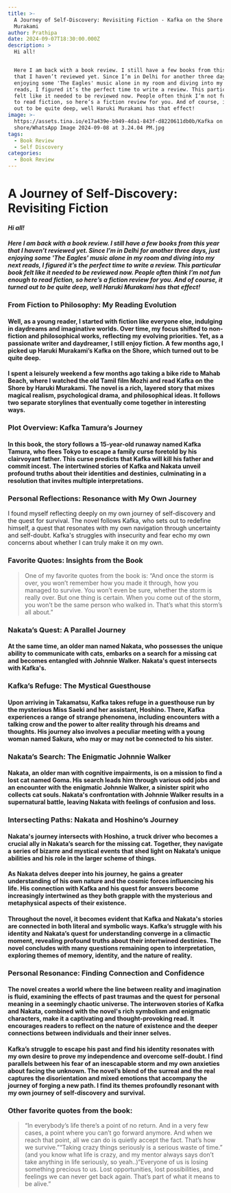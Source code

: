 ```yaml
---
title: >-
  A Journey of Self-Discovery: Revisiting Fiction - Kafka on the Shore by Haruki
  Murakami
author: Prathipa
date: 2024-09-07T18:30:00.000Z
description: >
  Hi all!


  Here I am back with a book review. I still have a few books from this year
  that I haven’t reviewed yet. Since I’m in Delhi for another three days, just
  enjoying some 'The Eagles' music alone in my room and diving into my next
  reads, I figured it’s the perfect time to write a review. This particular book
  felt like it needed to be reviewed now. People often think I’m not fun enough
  to read fiction, so here’s a fiction review for you. And of course, it turned
  out to be quite deep, well Haruki Murakami has that effect!
image: >-
  https://assets.tina.io/e17a439e-b949-4da1-843f-d8220611db0b/Kafka on the
  shore/WhatsApp Image 2024-09-08 at 3.24.04 PM.jpg
tags:
  - Book Review
  - Self Discovery
categories:
  - Book Review
---
```


# **A Journey of Self-Discovery: Revisiting Fiction**

#### *Hi all!*

#### *Here I am back with a book review. I still have a few books from this year that I haven’t reviewed yet. Since I’m in Delhi for another three days, just enjoying some 'The Eagles' music alone in my room and diving into my next reads, I figured it’s the perfect time to write a review. This particular book felt like it needed to be reviewed now. People often think I’m not fun enough to read fiction, so here’s a fiction review for you. And of course, it turned out to be quite deep, well Haruki Murakami has that effect!*

### **From Fiction to Philosophy: My Reading Evolution**

#### Well, as a young reader, I started with fiction like everyone else, indulging in daydreams and imaginative worlds. Over time, my focus shifted to non-fiction and philosophical works, reflecting my evolving priorities. Yet, as a passionate writer and daydreamer, I still enjoy fiction. A few months ago, I picked up Haruki Murakami’s Kafka on the Shore, which turned out to be quite deep.

#### I spent a leisurely weekend a few months ago taking a bike ride to Mahab Beach, where I watched the old Tamil film Mozhi and read Kafka on the Shore by Haruki Murakami. The novel is a rich, layered story that mixes magical realism, psychological drama, and philosophical ideas. It follows two separate storylines that eventually come together in interesting ways.

### Plot Overview: Kafka Tamura’s Journey

#### In this book, the story follows a 15-year-old runaway named Kafka Tamura, who flees Tokyo to escape a family curse foretold by his clairvoyant father. This curse predicts that Kafka will kill his father and commit incest. The intertwined stories of Kafka and Nakata unveil profound truths about their identities and destinies, culminating in a resolution that invites multiple interpretations.

### Personal Reflections: Resonance with My Own Journey

I found myself reflecting deeply on my own journey of self-discovery and the quest for survival. The novel follows Kafka, who sets out to redefine himself, a quest that resonates with my own navigation through uncertainty and self-doubt. Kafka's struggles with insecurity and fear echo my own concerns about whether I can truly make it on my own.

### Favorite Quotes: Insights from the Book

> One of my favorite quotes from the book is: “And once the storm is over, you won’t remember how you made it through, how you managed to survive. You won’t even be sure, whether the storm is really over. But one thing is certain. When you come out of the storm, you won’t be the same person who walked in. That’s what this storm’s all about.”

### Nakata’s Quest: A Parallel Journey

#### At the same time, an older man named Nakata, who possesses the unique ability to communicate with cats, embarks on a search for a missing cat and becomes entangled with Johnnie Walker. Nakata's quest intersects with Kafka's.

### Kafka’s Refuge: The Mystical Guesthouse

#### Upon arriving in Takamatsu, Kafka takes refuge in a guesthouse run by the mysterious Miss Saeki and her assistant, Hoshino. There, Kafka experiences a range of strange phenomena, including encounters with a talking crow and the power to alter reality through his dreams and thoughts. His journey also involves a peculiar meeting with a young woman named Sakura, who may or may not be connected to his sister.

### Nakata’s Search: The Enigmatic Johnnie Walker

#### Nakata, an older man with cognitive impairments, is on a mission to find a lost cat named Goma. His search leads him through various odd jobs and an encounter with the enigmatic Johnnie Walker, a sinister spirit who collects cat souls. Nakata's confrontation with Johnnie Walker results in a supernatural battle, leaving Nakata with feelings of confusion and loss.

### Intersecting Paths: Nakata and Hoshino’s Journey

#### Nakata's journey intersects with Hoshino, a truck driver who becomes a crucial ally in Nakata’s search for the missing cat. Together, they navigate a series of bizarre and mystical events that shed light on Nakata’s unique abilities and his role in the larger scheme of things.

#### As Nakata delves deeper into his journey, he gains a greater understanding of his own nature and the cosmic forces influencing his life. His connection with Kafka and his quest for answers become increasingly intertwined as they both grapple with the mysterious and metaphysical aspects of their existence.

#### Throughout the novel, it becomes evident that Kafka and Nakata's stories are connected in both literal and symbolic ways. Kafka’s struggle with his identity and Nakata’s quest for understanding converge in a climactic moment, revealing profound truths about their intertwined destinies. The novel concludes with many questions remaining open to interpretation, exploring themes of memory, identity, and the nature of reality.

### Personal Resonance: Finding Connection and Confidence

#### The novel creates a world where the line between reality and imagination is fluid, examining the effects of past traumas and the quest for personal meaning in a seemingly chaotic universe. The interwoven stories of Kafka and Nakata, combined with the novel's rich symbolism and enigmatic characters, make it a captivating and thought-provoking read. It encourages readers to reflect on the nature of existence and the deeper connections between individuals and their inner selves.

#### Kafka’s struggle to escape his past and find his identity resonates with my own desire to prove my independence and overcome self-doubt. I find parallels between his fear of an inescapable storm and my own anxieties about facing the unknown. The novel’s blend of the surreal and the real captures the disorientation and mixed emotions that accompany the journey of forging a new path. I find its themes profoundly resonant with my own journey of self-discovery and survival.

### Other favorite quotes from the book:

> “In everybody’s life there’s a point of no return. And in a very few cases, a point where you can’t go forward anymore. And when we reach that point, all we can do is quietly accept the fact. That’s how we survive.”“Taking crazy things seriously is a serious waste of time.” (and you know what life is crazy, and my mentor always says don’t take anything in life seriously, so yeah..)“Everyone of us is losing something precious to us. Lost opportunities, lost possibilities, and feelings we can never get back again. That’s part of what it means to be alive.”
